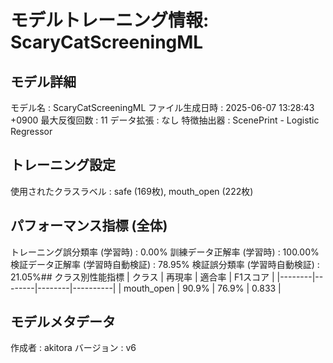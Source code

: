 # モデルトレーニング情報: ScaryCatScreeningML

## モデル詳細
モデル名           : ScaryCatScreeningML
ファイル生成日時   : 2025-06-07 13:28:43 +0900
最大反復回数     : 11
データ拡張       : なし
特徴抽出器       : ScenePrint - Logistic Regressor

## トレーニング設定
使用されたクラスラベル : safe (169枚), mouth_open (222枚)

## パフォーマンス指標 (全体)
トレーニング誤分類率 (学習時) : 0.00%
訓練データ正解率 (学習時) : 100.00%
検証データ正解率 (学習時自動検証) : 78.95%
検証誤分類率 (学習時自動検証) : 21.05%## クラス別性能指標
| クラス | 再現率 | 適合率 | F1スコア |
|--------|--------|--------|----------|
| mouth_open | 90.9% | 76.9% | 0.833 |
## モデルメタデータ
作成者            : akitora
バージョン          : v6